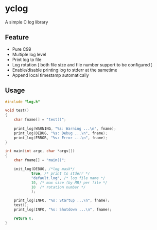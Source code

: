 # yclog
A simple C log library

## Feature

* Pure C99
* Multiple log level
* Print log to file
* Log rotation ( both file size and file number support to be configured )
* Enable/disable printing log to stderr at the sametime
* Append local timestamp automatically

## Usage

```c
#include "log.h"

void test()
{
    char fname[] = "test()";
    
    print_log(WARNING, "%s: Warning ...\n", fname);
    print_log(DEBUG, "%s: Debug ...\n", fname);
    print_log(ERROR, "%s: Error ...\n", fname);
}

int main(int argc, char *argv[])
{
    char fname[] = "main()";

    init_log(DEBUG, /*log mask*/
            true, /* print to stderr */
            "default.log", /* log file name */
            10, /* max size (by MB) per file */
            10  /* rotation number */
            );

    print_log(INFO, "%s: Startup ...\n", fname);
    test();
    print_log(INFO, "%s: Shutdown ...\n", fname);

    return 0;
}
```